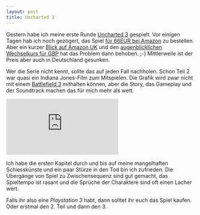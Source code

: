 ```yaml
---
layout: post
title: Uncharted 3
---
```

Gestern habe ich meine erste Runde [Uncharted 3][0] gespielt. Vor einigen Tagen hab ich noch gezögert, das Spiel [für 66EUR bei Amazon][1] zu bestellen. Aber ein kurzer [Blick auf Amazon UK][2] und den [augenblicklichen Wechselkurs für GBP][3] hat das Problem dann behoben. ;-) Mittlerweile ist der Preis aber auch in Deutschland gesunken.

Wer die Serie nicht kennt, sollte das auf jeden Fall nachholen. Schon Teil 2 war quasi ein Indiana Jones-Film zum Mitspielen. Die Grafik wird zwar nicht mit einem [Battlefield 3][4] mithalten können, aber die Story, das Gameplay und der Soundtrack machen das für mich mehr als wett.

<iframe src="http://www.youtube.com/embed/DG-r3lnLwqo" frameborder="0" allowfullscreen></iframe>

Ich habe die ersten Kapitel durch und bis auf meine mangelhaften Schiesskünste und ein paar Stürze in den Tod bin ich zufrieden. Die Übergänge von Spiel zu Zwischensequenz sind gut gemacht, das Spieltempo ist rasant und die Sprüche der Charaktere sind oft einen Lacher wert.

Falls ihr also eine *Playstation 3* habt, dann solltet ihr euch das Spiel kaufen. Oder erstmal den 2. Teil und dann den 3.

[0]: http://www.naughtydog.com/games/uncharted
[1]: http://www.amazon.de/Sony-Uncharted-3-Drakes-Deception/dp/B005544H00/kopisde-21
[2]: http://www.amazon.co.uk/gp/product/B004T8C0C0/kopisde-21
[3]: http://www.google.de/search?q=1+gbp+in+eur
[4]: http://www.youtube.com/watch?v=eedRhcpOsuU
